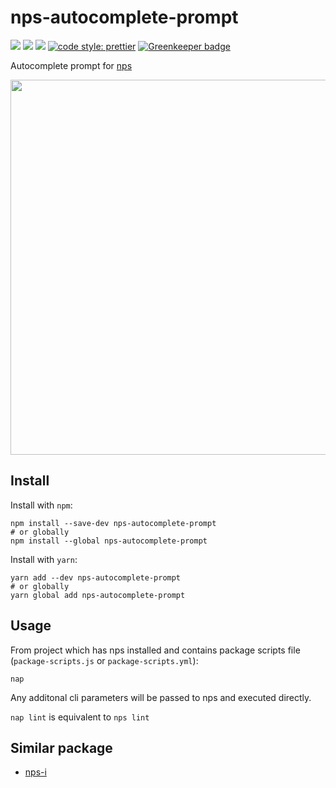 # nps-autocomplete-prompt

![](https://img.shields.io/travis/zillding/nps-autocomplete-prompt/master.svg?style=flat-square)
![](https://img.shields.io/npm/v/nps-autocomplete-prompt.svg?style=flat-square)
![](https://img.shields.io/github/license/zillding/nps-autocomplete-prompt.svg?style=flat-square)
[![code style: prettier](https://img.shields.io/badge/code_style-prettier-ff69b4.svg?style=flat-square)](https://github.com/prettier/prettier)
[![Greenkeeper badge](https://badges.greenkeeper.io/zillding/nps-autocomplete-prompt.svg?style=flat-square)](https://greenkeeper.io/)

Autocomplete prompt for [nps](https://github.com/kentcdodds/nps)

<img width="600" src="https://cdn.jsdelivr.net/gh/zillding/nps-autocomplete-prompt/demo.svg">

## Install

Install with `npm`:

```
npm install --save-dev nps-autocomplete-prompt
# or globally
npm install --global nps-autocomplete-prompt
```

Install with `yarn`:

```
yarn add --dev nps-autocomplete-prompt
# or globally
yarn global add nps-autocomplete-prompt
```

## Usage

From project which has nps installed and contains package scripts file
(`package-scripts.js` or `package-scripts.yml`):

`nap`

Any additonal cli parameters will be passed to nps and executed directly.

`nap lint` is equivalent to `nps lint`

## Similar package

- [nps-i](https://www.npmjs.com/package/nps-i)
